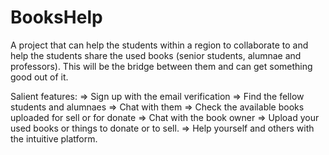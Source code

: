 # BooksHelp
A project that can help the students within a region to collaborate to and help the students share the used books (senior students, alumnae and professors). 
This will be the bridge between them and can get something good out of it.

Salient features:
=> Sign up with the email verification
=> Find the fellow students and alumnaes
=> Chat with them
=> Check the available books uploaded for sell or for donate
=> Chat with the book owner
=> Upload your used books or things to donate or to sell.
=> Help yourself and others with the intuitive platform.
